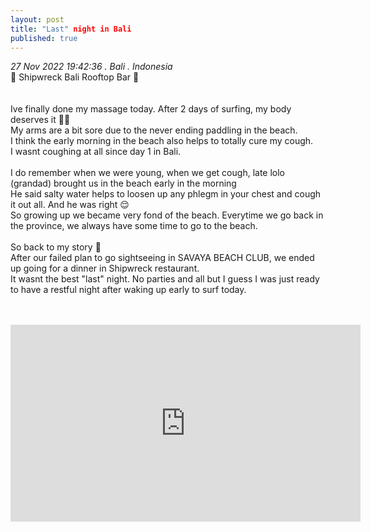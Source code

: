 ```yaml
---
layout: post
title: "Last" night in Bali
published: true
---
```

_27 Nov 2022 19:42:36 . Bali . Indonesia_
<br>
📍 Shipwreck Bali Rooftop Bar 📍
<br>
<br>
<br>
Ive finally done my massage today. After 2 days of surfing, my body deserves it 💆🏻
<br>
My arms are a bit sore due to the never ending paddling in the beach.
<br>
I think the early morning in the beach also helps to totally cure my cough.
<br>
I wasnt coughing at all since day 1 in Bali. 
<br>
<br>
I do remember when we were young, when we get cough, late lolo (grandad) brought us in the beach early in the morning
<br>
He said salty water helps to loosen up any phlegm in your chest and cough it out all. And he was right 😌
<br>
So growing up we became very fond of the beach. Everytime we go back in the province, we always have some time to go to the beach.
<br>
<br>
So back to my story 🤭
<br>
After our failed plan to go sightseeing in SAVAYA BEACH CLUB, we ended up going for a dinner in Shipwreck restaurant.
<br>
It wasnt the best "last" night. No parties and all but I guess I was just ready to have a restful night after waking up early to surf today.
<br>
<br>
<br>
<iframe width="560" height="315" src="https://www.youtube.com/embed/MdrBri1t1Kg" frameborder="0" allow="accelerometer; autoplay; encrypted-media; gyroscope; picture-in-picture" allowfullscreen></iframe>
